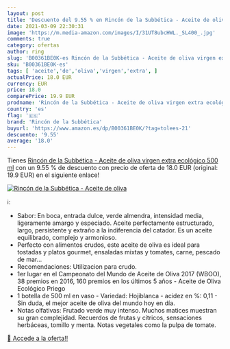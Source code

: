 ```yaml
---
layout: post
title: 'Descuento del 9.55 % en Rincón de la Subbética - Aceite de oliva'
date: 2021-03-09 22:30:31
image: 'https://m.media-amazon.com/images/I/31UT8ubcHWL._SL400_.jpg'
comments: true
category: ofertas
author: ring
slug: 'B00361BE0K-es Rincón de la Subbética - Aceite de oliva virgen extra...'
sku: 'B00361BE0K-es'
tags: [ 'aceite','de','oliva','virgen','extra', ]
actualPrice: 18.0 EUR
currency: EUR
price: 18.0
comparePrice: 19.9 EUR
prodname: 'Rincón de la Subbética - Aceite de oliva virgen extra ecológico  500 ml'
country: 'es'
flag: '🇪🇸'
brand: 'Rincón de la Subbética'
buyurl: 'https://www.amazon.es/dp/B00361BE0K/?tag=tolees-21'
descuento: '9.55'
average: '18.0'
---
```


Tienes [Rincón de la Subbética - Aceite de oliva virgen extra ecológico  500 ml](https://www.amazon.es/dp/B00361BE0K/?tag=tolees-21) con un 9.55 % de descuento con precio de oferta de 18.0 EUR (original: 19.9 EUR) en el siguiente enlace!

[![Rincón de la Subbética - Aceite de oliva](https://m.media-amazon.com/images/I/31UT8ubcHWL._SL400_.jpg)](https://www.amazon.es/dp/B00361BE0K/?tag=tolees-21)

ℹ️:

- Sabor: En boca, entrada dulce, verde almendra, intensidad media, ligeramente amargo y especiado. Aceite perfectamente estructurado, largo, persistente y extraño a la indiferencia del catador. Es un aceite equilibrado, complejo y armonioso.
- Perfecto con alimentos crudos, este aceite de oliva es ideal para tostadas y platos gourmet, ensaladas mixtas y tomates, carne, pescado de mar...
- Recomendaciones: Utilizacion para crudo.
- 1er lugar en el Campeonato del Mundo de Aceite de Oliva 2017 (WBOO), 38 premios en 2016, 160 premios en los últimos 5 años - Aceite de Oliva Ecológico Priego
- 1 botella de 500 ml en vaso - Variedad: Hojiblanca - acidez en %: 0,11 - Sin duda, el mejor aceite de oliva del mundo hoy en día.
- Notas olfativas: Frutado verde muy intenso. Muchos matices muestran su gran complejidad. Recuerdos de frutas y cítricos, sensaciones herbáceas, tomillo y menta. Notas vegetales como la pulpa de tomate.

[🛒 Accede a la oferta!!](https://www.amazon.es/dp/B00361BE0K/?tag=tolees-21)
